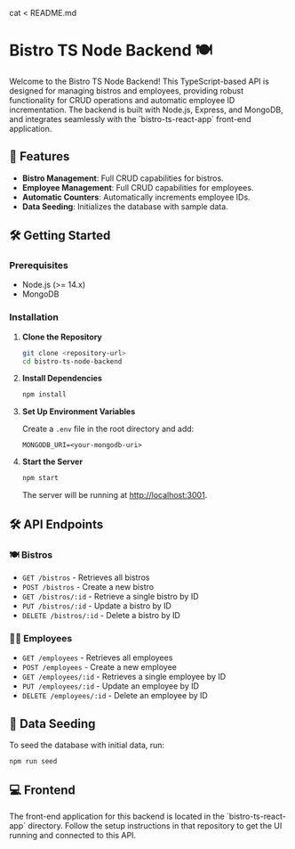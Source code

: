 cat <<EOF > README.md

# Bistro TS Node Backend 🍽️

Welcome to the Bistro TS Node Backend! This TypeScript-based API is designed for managing bistros and employees, providing robust functionality for CRUD operations and automatic employee ID incrementation. The backend is built with Node.js, Express, and MongoDB, and integrates seamlessly with the \`bistro-ts-react-app\` front-end application.

## 🚀 Features

- **Bistro Management**: Full CRUD capabilities for bistros.
- **Employee Management**: Full CRUD capabilities for employees.
- **Automatic Counters**: Automatically increments employee IDs.
- **Data Seeding**: Initializes the database with sample data.

## 🛠️ Getting Started

### Prerequisites

- Node.js (>= 14.x)
- MongoDB

### Installation

1. **Clone the Repository**

   ```bash
   git clone <repository-url>
   cd bistro-ts-node-backend
   ```

2. **Install Dependencies**

   ```bash
   npm install
   ```

3. **Set Up Environment Variables**

   Create a `.env` file in the root directory and add:

   ```env
   MONGODB_URI=<your-mongodb-uri>
   ```

4. **Start the Server**

   ```bash
   npm start
   ```

   The server will be running at [http://localhost:3001](http://localhost:3001).

## 🛠️ API Endpoints

### 🍽️ Bistros

- `GET /bistros` - Retrieves all bistros
- `POST /bistros` - Create a new bistro
- `GET /bistros/:id` - Retrieve a single bistro by ID
- `PUT /bistros/:id` - Update a bistro by ID
- `DELETE /bistros/:id` - Delete a bistro by ID

### 🧑‍💼 Employees

- `GET /employees` - Retrieves all employees
- `POST /employees` - Create a new employee
- `GET /employees/:id` - Retrieves a single employee by ID
- `PUT /employees/:id` - Update an employee by ID
- `DELETE /employees/:id` - Delete an employee by ID

## 🌱 Data Seeding

To seed the database with initial data, run:

```bash
npm run seed
```

## 💻 Frontend

The front-end application for this backend is located in the \`bistro-ts-react-app\` directory. Follow the setup instructions in that repository to get the UI running and connected to this API.
